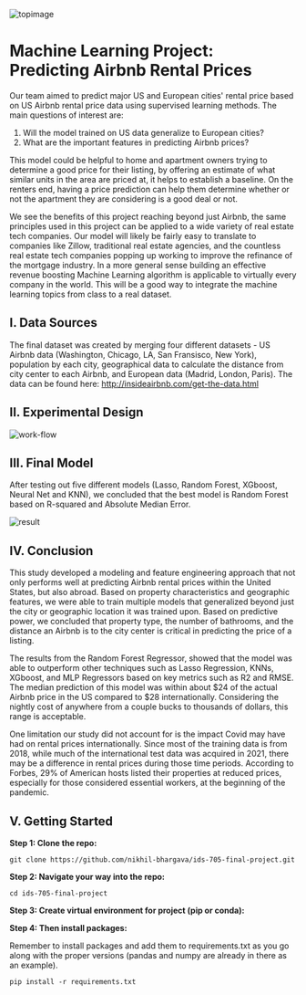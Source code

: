 ![topimage](https://user-images.githubusercontent.com/71023894/115910844-56ba2e80-a43b-11eb-8851-3fc48e0a68bc.png)


# Machine Learning Project: Predicting Airbnb Rental Prices
Our team aimed to predict major US and European cities' rental price based on US Airbnb rental price data using supervised learning methods. The main questions of interest are:

  1. Will the model trained on US data generalize to European cities? 
  2. What are the important features in predicting Airbnb prices? 

This model could be helpful to home and apartment owners trying to determine a good price for their listing, by offering an estimate of what similar units in the area are priced at, it helps to establish a baseline. On the renters end, having a price prediction can help them determine whether or not the apartment they are considering is a good deal or not. 

We see the benefits of this project reaching beyond just Airbnb, the same principles used in this project can be applied to a wide variety of real estate tech companies. Our model will likely be fairly easy to translate to companies like Zillow, traditional real estate agencies, and the countless real estate tech companies popping up working to improve the refinance of the mortgage industry. In a more general sense building an effective revenue boosting Machine Learning algorithm is applicable to virtually every company in the world. This will be a good way to integrate the machine learning topics from class to a real dataset.


## I. Data Sources
The final dataset was created by merging four different datasets - US Airbnb data (Washington, Chicago, LA, San Fransisco, New York), population by each city, geographical data to calculate the distance from city center to each Airbnb, and European data (Madrid, London, Paris). The data can be found here: http://insideairbnb.com/get-the-data.html


## II. Experimental Design 
![work-flow](https://user-images.githubusercontent.com/71023894/115911394-07c0c900-a43c-11eb-9fe3-1995c22ba37d.png)



## III. Final Model
After testing out five different models (Lasso, Random Forest, XGboost, Neural Net and KNN), we concluded that the best model is Random Forest based on R-squared and Absolute Median Error. 

![result](https://user-images.githubusercontent.com/71023894/115910152-7d2b9a00-a43a-11eb-990e-0504fd89dd65.png)


## IV. Conclusion
This study developed a modeling and feature engineering approach that not only performs well at predicting Airbnb rental prices within the United States, but also abroad. Based on property characteristics and geographic features, we were able to train multiple models that generalized beyond just the city or geographic location it was trained upon. Based on predictive power, we concluded that property type, the number of bathrooms, and the distance an Airbnb is to the city center is critical in predicting the price of a listing.

The results from the Random Forest Regressor, showed that the model was able to outperform other techniques such as Lasso Regression, KNNs, XGboost, and MLP Regressors based on key metrics such as R2 and RMSE. The median prediction of this model was within about $24 of the actual Airbnb price in the US compared to $28 internationally. Considering the nightly cost of anywhere from a couple bucks to thousands of dollars, this range is acceptable.

One limitation our study did not account for is the impact Covid may have had on rental prices internationally. Since most of the training data is from 2018, while much of the international test data was acquired in 2021, there may be a difference in rental prices during those time periods. According to Forbes, 29% of American hosts listed their properties at reduced prices, especially for those considered essential workers, at the beginning of the pandemic.



## V. Getting Started

**Step 1: Clone the repo:**
```
git clone https://github.com/nikhil-bhargava/ids-705-final-project.git
```

**Step 2: Navigate your way into the repo:**
```
cd ids-705-final-project
```

**Step 3: Create virtual environment for project (pip or conda):**

**Step 4: Then install packages:**

Remember to install packages and add them to requirements.txt as you go along with the proper versions (pandas and numpy are already in there as an example).

```
pip install -r requirements.txt
```

